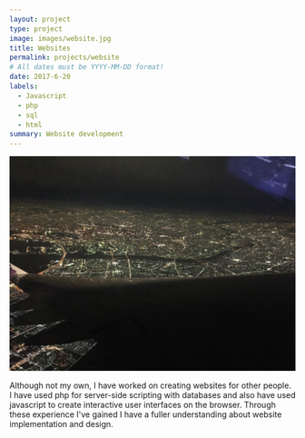 ```yaml
---
layout: project
type: project
image: images/website.jpg
title: Websites
permalink: projects/website
# All dates must be YYYY-MM-DD format!
date: 2017-6-20
labels:
  - Javascript
  - php
  - sql
  - html
summary: Website development
---
```


<img class="ui medium right floated rounded image" src="../images/website_2.jpg">

Although not my own, I have worked on creating websites for other people. I have used php for server-side scripting with databases and also have used javascript to create interactive user interfaces on the browser. Through these experience I've gained I have a fuller understanding about website implementation and design.  
